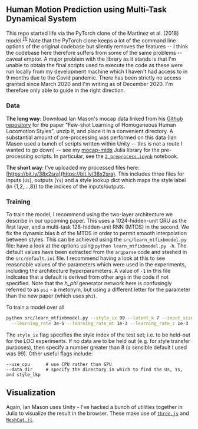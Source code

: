 
## Human Motion Prediction using Multi-Task Dynamical System

This repo started life via the PyTorch clone of the Martinez et al. (2018) model.<sup>[[1]](#JuliaFootnote)</sup> Note that the PyTorch clone keeps a lot of the command line options of the original codebase but silently removes the features -- I think the codebase here therefore suffers from some of the same problems --  caveat emptor. A major problem with the library as it stands is that I'm unable to obtain the final scripts used to execute the code as these were run locally from my development machine which I haven't had access to in 9 months due to the Covid pandemic. There has been strictly no access granted since March 2020 and I'm writing as of December 2020. I'm therefore only able to guide in the right direction.

### Data

**The long way**: Download Ian Mason's mocap data linked from his [Github repository](https://github.com/ianxmason/Fewshot_Learning_of_Homogeneous_Human_Locomotion_Styles#training-the-models) for the paper "Few-shot Learning of Homogeneous Human Locomotion Styles", unzip it, and place it in a convenient directory. A substantial amount of pre-processing was performed on this data (Ian Mason used a bunch of scripts written within Unity -- this is not a route I wanted to go down) -- see my [mocap-mtds](https://github.com/ornithos/mocap-mtds) Julia library for the pre-processing scripts. In particular, see the [`2_preprocess.ipynb`](https://github.com/ornithos/mocap-mtds/blob/master/2_preprocess.ipynb) notebook.

**The short way**: I've uploaded my processed files here: [https://bit.ly/38x2sra](https://bit.ly/38x2sra). This includes three files for inputs (`Us`), outputs (`Ys`) and a style lookup dict which maps the style label (in {1,2,...,8}) to the indices of the inputs/outputs.

### Training

To train the model, I recommend using the two-layer architecture we describe in our upcoming paper. This uses a 1024-hidden-unit GRU as the first layer, and a multi-task 128-hidden-unit RNN (MTDS) in the second. We fix the dynamic bias _b_ of the MTDS in order to permit smooth interpolation between styles. This can be achieved using the `src/learn_mtfixbmodel.py` file: have a look at the options using `python learn_mtfixbmodel.py -h`. The default values have been extracted from the `argparse` code and stashed in the `src/default.ini` file. I recommend having a look at this to see reasonable values of the parameters which were used in the experiments, including the architecture hyperparameters. A value of `-1` in this file indicates that a default is derived from other args in the code if not specified. Note that the *h\_phi* generator network here is confusingly referred to as `psi` - a metonym, but using a different letter for the parameter than the new paper (which uses `phi`).


To train a model over all 
```bash
python src/learn_mtfixbmodel.py --style_ix 99 --latent_k 7 --input_size 64 --bottleneck 24 --iterations 20000 --hard_em_iters 10000 \
  --learning_rate 3e-5 --learning_rate_mt 1e-3 --learning_rate_z 1e-3 --psi_affine
```

The `style_ix` flag specifies the style index of the test set; i.e. to be held-out for the LOO experiments. If no data are to be held out (e.g. for style transfer purposes), then specify a number greater than 8 (a sensible default I used was 99). Other useful flags include:

```
--use_cpu      # use CPU rather than GPU
--data_dir     # specify the directory in which to find the Us, Ys, and style_lkp
```

## Visualization

Again, Ian Mason uses Unity - I've hacked a bunch of utilities together in Julia to visualize the result in the browser. These make use of [`three.js`](https://threejs.org/) and [`MeshCat.jl`](https://github.com/rdeits/MeshCat.jl).

